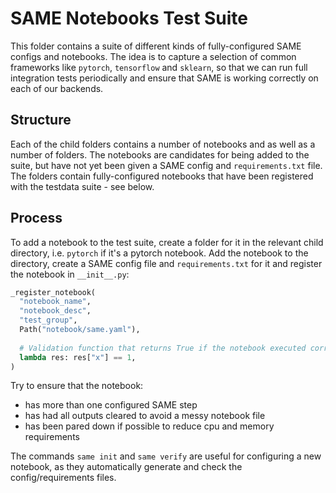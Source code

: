 # SAME Notebooks Test Suite

This folder contains a suite of different kinds of fully-configured SAME
configs and notebooks. The idea is to capture a selection of common frameworks
like `pytorch`, `tensorflow` and `sklearn`, so that we can run full integration
tests periodically and ensure that SAME is working correctly on each of our
backends.


## Structure

Each of the child folders contains a number of notebooks and as well as a
number of folders. The notebooks are candidates for being added to the suite,
but have not yet been given a SAME config and `requirements.txt` file. The 
folders contain fully-configured notebooks that have been registered with
the testdata suite - see below.


## Process

To add a notebook to the test suite, create a folder for it in the relevant
child directory, i.e. `pytorch` if it's a pytorch notebook. Add the notebook
to the directory, create a SAME config file and `requirements.txt` for it and
register the notebook in `__init__.py`:

```python
_register_notebook(
  "notebook_name",
  "notebook_desc",
  "test_group",
  Path("notebook/same.yaml"),
  
  # Validation function that returns True if the notebook executed correctly.
  lambda res: res["x"] == 1,
)
```

Try to ensure that the notebook:
* has more than one configured SAME step
* has had all outputs cleared to avoid a messy notebook file
* has been pared down if possible to reduce cpu and memory requirements

The commands `same init` and `same verify` are useful for configuring a new
notebook, as they automatically generate and check the config/requirements 
files.
